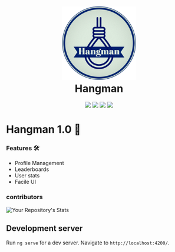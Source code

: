 <h1 align="center">
  <br>
  <a href="_blank"><img src="repo_assets/hangman-logo.png" alt="hangman" width="200"></a>
  <br>
  Hangman
  <br>
</h1>

<p align="center">

<img src="https://img.shields.io/badge/version-1.0.0-blue">
<img src="https://img.shields.io/badge/Angular-16.1.1-red">
<img src="https://img.shields.io/badge/.NetCore-6.0-blue">
<img src="https://img.shields.io/github/issues/jobeljohny/hangman.svg">
 
</p>

# Hangman 1.0 🚀

### Features 🛠️

- Profile Management
- Leaderboards
- User stats
- Facile UI

### contributors

![Your Repository's Stats](https://contrib.rocks/image?repo=jobeljohny/hangman#1)

## Development server

Run `ng serve` for a dev server. Navigate to `http://localhost:4200/`. 

